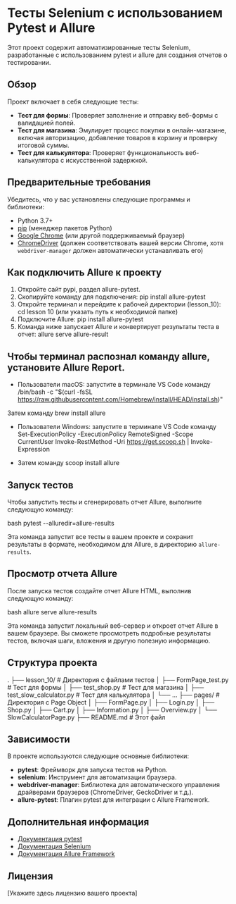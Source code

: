 # Тесты Selenium с использованием Pytest и Allure

Этот проект содержит автоматизированные тесты Selenium, разработанные с использованием pytest и allure для создания отчетов о тестировании.

## Обзор

Проект включает в себя следующие тесты:

*   **Тест для формы**: Проверяет заполнение и отправку веб-формы с валидацией полей.
*   **Тест для магазина**:  Эмулирует процесс покупки в онлайн-магазине, включая авторизацию, добавление товаров в корзину и проверку итоговой суммы.
*   **Тест для калькулятора**: Проверяет функциональность веб-калькулятора с искусственной задержкой.

## Предварительные требования

Убедитесь, что у вас установлены следующие программы и библиотеки:

*   Python 3.7+
*   [pip](https://pip.pypa.io/en/stable/installation/) (менеджер пакетов Python)
*   [Google Chrome](https://www.google.com/chrome/) (или другой поддерживаемый браузер)
*   [ChromeDriver](https://chromedriver.chromium.org/downloads) (должен соответствовать вашей версии Chrome, хотя `webdriver-manager` должен автоматически устанавливать его)

## Как подключить Allure к проекту

1. Откройте сайт pypi, раздел allure-pytest.
2. Скопируйте команду для подключения:
pip install allure-pytest
3. Откройте терминал и перейдите к рабочей директории (lesson_10):
cd lesson 10 (или указать путь к необходимой папке)
4. Подключите Allure:
pip install allure-pytest
5. Команда ниже запускает Allure и конвертирует результаты теста в отчет:
allure serve allure-result
## Чтобы терминал распознал команду allure, установите Allure Report.

- Пользователи macOS: запустите в терминале VS Code команду
/bin/bash -c "$(curl -fsSL https://raw.githubusercontent.com/Homebrew/install/HEAD/install.sh)"

Затем команду
brew install allure

- Пользователи Windows: запустите в терминале VS Code команду
Set-ExecutionPolicy -ExecutionPolicy RemoteSigned -Scope CurrentUser
Invoke-RestMethod -Uri https://get.scoop.sh | Invoke-Expression

- Затем команду
scoop install allure

## Запуск тестов

Чтобы запустить тесты и сгенерировать отчет Allure, выполните следующую команду:

bash
pytest --alluredir=allure-results


Эта команда запустит все тесты в вашем проекте и сохранит результаты в формате, необходимом для Allure, в директорию `allure-results`.

## Просмотр отчета Allure

После запуска тестов создайте отчет Allure HTML, выполнив следующую команду:

bash
allure serve allure-results


Эта команда запустит локальный веб-сервер и откроет отчет Allure в вашем браузере.  Вы сможете просмотреть подробные результаты тестов, включая шаги, вложения и другую полезную информацию.

## Структура проекта

.
├── lesson_10/                 # Директория с файлами тестов
│   ├── FormPage_test.py       # Тест для формы
│   ├── test_shop.py       # Тест для магазина
│   ├── test_slow_calculator.py # Тест для калькулятора
│   └── …
├── pages/                 # Директория с Page Object
│   ├── FormPage.py
│   ├── Login.py
│   ├── Shop.py
│   ├── Cart.py
│   ├── Information.py
│   ├── Overview.py
│   └── SlowCalculatorPage.py
├── README.md              # Этот файл


## Зависимости

В проекте используются следующие основные библиотеки:

*   **pytest**:  Фреймворк для запуска тестов на Python.
*   **selenium**:  Инструмент для автоматизации браузера.
*   **webdriver-manager**: Библиотека для автоматического управления драйверами браузеров (ChromeDriver, GeckoDriver и т.д.).
*   **allure-pytest**: Плагин pytest для интеграции с Allure Framework.

## Дополнительная информация

*   [Документация pytest](https://docs.pytest.org/en/stable/)
*   [Документация Selenium](https://www.selenium.dev/documentation/)
*   [Документация Allure Framework](https://docs.qameta.io/allure/)

## Лицензия

[Укажите здесь лицензию вашего проекта]
